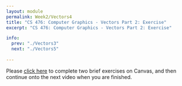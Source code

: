 ```yaml
---
layout: module
permalink: Week2/Vectors4
title: "CS 476: Computer Graphics - Vectors Part 2: Exercise"
excerpt: "CS 476: Computer Graphics - Vectors Part 2: Exercise"

info:
  prev: "./Vectors3"
  next: "./Vectors5"
  
---
```


Please <a href = "https://ursinus.instructure.com/courses/10834/quizzes/10450/take" target="_blank">click here</a> to complete two brief exercises on Canvas, and then continue onto the next video when you are finished.